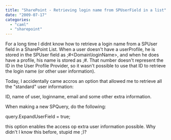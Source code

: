 ```yaml
---
title: "SharePoint - Retrieving login name from SPUserField in a list"
date: "2009-07-17"
categories: 
  - "caml"
  - "sharepoint"
---
```


For a long time I didnt know how to retrieve a login name from a SPUser field in a SharePoint List. When a user doesn't have a userProfile, he is stored in the SPUser field as <number>;#<Domain\\loginName>, and when he does have a profile, his name is stored as <number>;#<name of user>. That number doesn't represent the ID in the User Profile Provider, so it wasn't possible to use that ID to retrieve the login name (or other user information).

Today, I accidentally came accros an option that allowed me to retrieve all the "standard" user information:

ID, name of user, loginname, email and some other extra information.

When making a new SPQuery, do the following:

query.ExpandUserField = true;

this option enables the access op extra user information possible. Why didn't I know this before, stupid me ;)?

